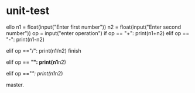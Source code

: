# unit-test
ello
n1 = float(input("Enter first number"))
n2 = float(input("Enter second number"))
op = input("enter operation")
if op == "+":
    print(n1+n2)
elif op == "-":
    print(n1-n2)

 elif op =="/":
    print(n1/n2)
    finish
    
    

elif op == "**":
    print(n1**n2)
    

elif op =="*":
    print(n1*n2)
    
master.
